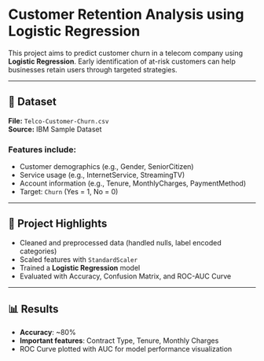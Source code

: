 ﻿# Customer Retention Analysis using Logistic Regression


This project aims to predict customer churn in a telecom company using **Logistic Regression**. Early identification of at-risk customers can help businesses retain users through targeted strategies.

---

## 📂 Dataset

**File:** `Telco-Customer-Churn.csv`  
**Source:** IBM Sample Dataset

### Features include:
- Customer demographics (e.g., Gender, SeniorCitizen)
- Service usage (e.g., InternetService, StreamingTV)
- Account information (e.g., Tenure, MonthlyCharges, PaymentMethod)
- Target: `Churn` (Yes = 1, No = 0)

---

## 🧠 Project Highlights

- Cleaned and preprocessed data (handled nulls, label encoded categories)
- Scaled features with `StandardScaler`
- Trained a **Logistic Regression** model
- Evaluated with Accuracy, Confusion Matrix, and ROC-AUC Curve

---

## 📊 Results

- **Accuracy**: ~80%  
- **Important features**: Contract Type, Tenure, Monthly Charges  
- ROC Curve plotted with AUC for model performance visualization

